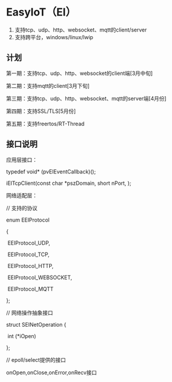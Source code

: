 # EasyIoT（EI）

1.  支持tcp、udp、http、websocket、mqtt的client/server
2.  支持跨平台，windows/linux/lwip



## 计划

第一期：支持tcp、udp、http、websocket的client端[3月中旬]

第二期：支持mqtt的client[3月下旬]

第三期：支持tcp、udp、http、websocket、mqtt的server端[4月份]

第四期：支持SSL/TLS[5月份]

第五期：支持freertos/RT-Thread



## 接口说明

应用层接口：

typedef void* (pvEIEventCallback)();

iEITcpClient(const char *pszDomain, short nPort, );



网络适配层：

// 支持的协议

enum EEIProtocol

{

​	EEIProtocol_UDP,

​	EEIProtocol_TCP,

​	EEIProtocol_HTTP,

​	EEIProtocol_WEBSOCKET,

​	EEIProtocol_MQTT

};

// 网络操作抽象接口

struct SEINetOperation {

​		int (*iOpen)

};

// epoll/select提供的接口

onOpen,onClose,onError,onRecv接口